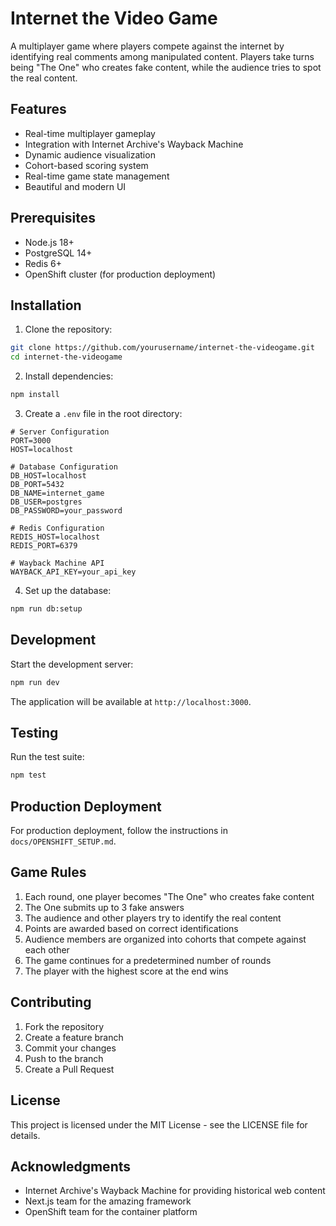 # Internet the Video Game

A multiplayer game where players compete against the internet by identifying real comments among manipulated content. Players take turns being "The One" who creates fake content, while the audience tries to spot the real content.

## Features

- Real-time multiplayer gameplay
- Integration with Internet Archive's Wayback Machine
- Dynamic audience visualization
- Cohort-based scoring system
- Real-time game state management
- Beautiful and modern UI

## Prerequisites

- Node.js 18+
- PostgreSQL 14+
- Redis 6+
- OpenShift cluster (for production deployment)

## Installation

1. Clone the repository:
```bash
git clone https://github.com/yourusername/internet-the-videogame.git
cd internet-the-videogame
```

2. Install dependencies:
```bash
npm install
```

3. Create a `.env` file in the root directory:
```env
# Server Configuration
PORT=3000
HOST=localhost

# Database Configuration
DB_HOST=localhost
DB_PORT=5432
DB_NAME=internet_game
DB_USER=postgres
DB_PASSWORD=your_password

# Redis Configuration
REDIS_HOST=localhost
REDIS_PORT=6379

# Wayback Machine API
WAYBACK_API_KEY=your_api_key
```

4. Set up the database:
```bash
npm run db:setup
```

## Development

Start the development server:
```bash
npm run dev
```

The application will be available at `http://localhost:3000`.

## Testing

Run the test suite:
```bash
npm test
```

## Production Deployment

For production deployment, follow the instructions in `docs/OPENSHIFT_SETUP.md`.

## Game Rules

1. Each round, one player becomes "The One" who creates fake content
2. The One submits up to 3 fake answers
3. The audience and other players try to identify the real content
4. Points are awarded based on correct identifications
5. Audience members are organized into cohorts that compete against each other
6. The game continues for a predetermined number of rounds
7. The player with the highest score at the end wins

## Contributing

1. Fork the repository
2. Create a feature branch
3. Commit your changes
4. Push to the branch
5. Create a Pull Request

## License

This project is licensed under the MIT License - see the LICENSE file for details.

## Acknowledgments

- Internet Archive's Wayback Machine for providing historical web content
- Next.js team for the amazing framework
- OpenShift team for the container platform
